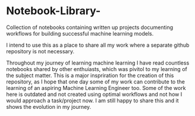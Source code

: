 # Notebook-Library-
Collection of notebooks containing written up projects documenting workflows for building successful machine learning models.

I intend to use this as a place to share all my work where a separate github repository is not necessary.

Throughout my journey of learning machine learning I have read countless notebooks shared by other enthuiasts, which was pivitol to my learning of the subject matter. This is a major inspriration for the creation of this repository, as I hope that one day some of my work can contribute to the learning of an aspiring Machine Learning Engineer too. Some of the work here is outdated and not created using optimal workflows and not how I would approach a task/project now. I am still happy to share this and it shows the evolution in my journey. 
